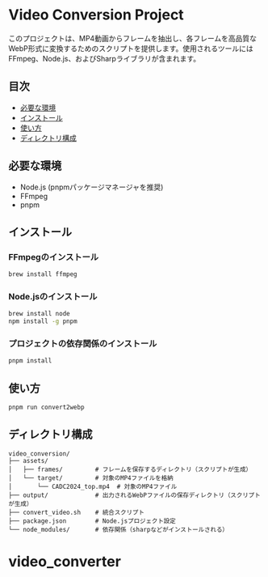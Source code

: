 # Video Conversion Project

このプロジェクトは、MP4動画からフレームを抽出し、各フレームを高品質なWebP形式に変換するためのスクリプトを提供します。使用されるツールにはFFmpeg、Node.js、およびSharpライブラリが含まれます。

## 目次

- [必要な環境](#必要な環境)
- [インストール](#インストール)
- [使い方](#使い方)
- [ディレクトリ構成](#ディレクトリ構成)

## 必要な環境

- Node.js (pnpmパッケージマネージャを推奨)
- FFmpeg
- pnpm

## インストール

### FFmpegのインストール

```sh
brew install ffmpeg
```

### Node.jsのインストール
```sh
brew install node
npm install -g pnpm
```

### プロジェクトの依存関係のインストール
```sh
pnpm install
```

## 使い方
```sh
pnpm run convert2webp
```

## ディレクトリ構成

```
video_conversion/
├── assets/
│   ├── frames/         # フレームを保存するディレクトリ（スクリプトが生成）
│   └── target/         # 対象のMP4ファイルを格納
│       └── CADC2024_top.mp4  # 対象のMP4ファイル
├── output/             # 出力されるWebPファイルの保存ディレクトリ（スクリプトが生成）
├── convert_video.sh    # 統合スクリプト
├── package.json        # Node.jsプロジェクト設定
└── node_modules/       # 依存関係（sharpなどがインストールされる）
```
# video_converter

